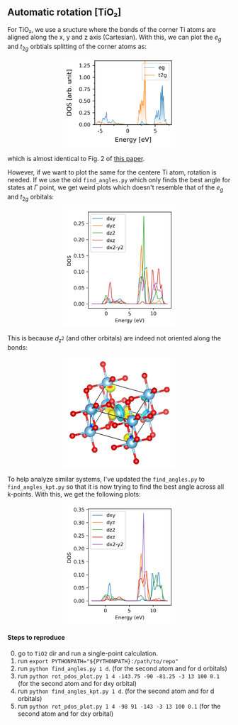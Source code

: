 ## Automatic rotation [TiO₂]

For TiO₂, we use a sructure where the bonds of the corner Ti atoms are aligned
along the x, y and z axis (Cartesian). With this, we can plot the $e_g$ and
$t_{2g}$ orbtials splitting of the corner atoms as:

<p align="center">
<img src="https://github.com/Chengcheng-Xiao/RotSph/blob/master/example/automatic_rotation_kpt/images/dos_corner.png?raw=true" width="50%" height="50%">
</p>

which is almost identical to Fig. 2 of [this paper](https://journals.aps.org/prb/pdf/10.1103/PhysRevB.95.195159).

However, if we want to plot the same for the centere Ti atom, rotation is
needed. If we use the old `find_angles.py` which only finds the best angle for
states at $\Gamma$ point, we get weird plots which doesn't resemble that of the
$e_g$ and $t_{2g}$ orbitals:

<p align="center">
<img src="https://github.com/Chengcheng-Xiao/RotSph/blob/master/example/automatic_rotation_kpt/images/dos_wrong.png?raw=true" width="50%" height="50%">
</p>

This is because $d_{z^2}$ (and other orbitals) are indeed not oriented along the 
bonds:

<p align="center">
<img src="https://github.com/Chengcheng-Xiao/RotSph/blob/master/example/automatic_rotation_kpt/images/wfc.png?raw=true" width="50%" height="50%">
</p>

To help analyze similar systems, I've updated the `find_angles.py` to
`find_angles_kpt.py` so that it is now trying to find the best angle across all 
k-points. With this, we get the following plots:

<p align="center">
<img src="https://github.com/Chengcheng-Xiao/RotSph/blob/master/example/automatic_rotation_kpt/images/dos_rotsph.png?raw=true" width="50%" height="50%">
</p>

#### Steps to reproduce
0. go to `TiO2` dir and run a single-point calculation.
5. run `export PYTHONPATH="${PYTHONPATH}:/path/to/repo"`
6. run `python find_angles.py 1 d`. (for the second atom and for d orbitals)
7. run `python rot_pdos_plot.py 1 4 -143.75 -90 -81.25 -3 13 100 0.1` (for the second atom and for dxy orbital)
8. run `python find_angles_kpt.py 1 d`. (for the second atom and for d orbitals)
9. run `python rot_pdos_plot.py 1 4 -98 91 -143 -3 13 100 0.1` (for the second atom and for dxy orbital)

